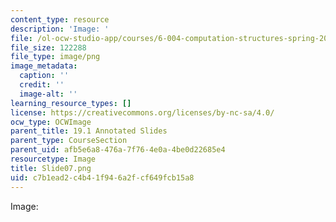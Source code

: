 ```yaml
---
content_type: resource
description: 'Image: '
file: /ol-ocw-studio-app/courses/6-004-computation-structures-spring-2017/c7b1ead2c4b41f946a2fcf649fcb15a8_Slide07.png
file_size: 122288
file_type: image/png
image_metadata:
  caption: ''
  credit: ''
  image-alt: ''
learning_resource_types: []
license: https://creativecommons.org/licenses/by-nc-sa/4.0/
ocw_type: OCWImage
parent_title: 19.1 Annotated Slides
parent_type: CourseSection
parent_uid: afb5e6a8-476a-7f76-4e0a-4be0d22685e4
resourcetype: Image
title: Slide07.png
uid: c7b1ead2-c4b4-1f94-6a2f-cf649fcb15a8
---
```

Image: 